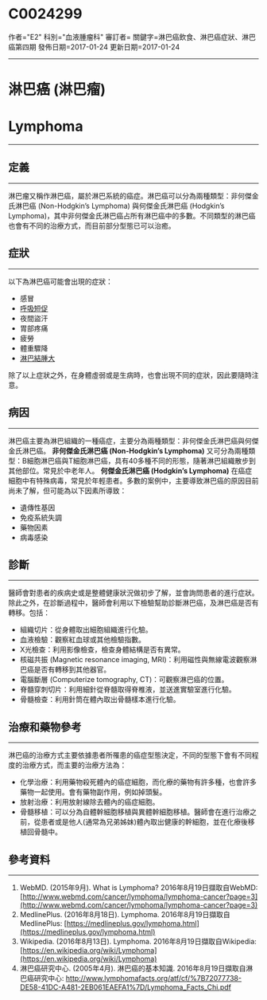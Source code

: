 # C0024299
作者="E2"
科別="血液腫瘤科"
審訂者=
關鍵字=淋巴癌飲食、淋巴癌症狀、淋巴癌第四期
發佈日期=2017-01-24
更新日期=2017-01-24

----------
# 淋巴癌 (淋巴瘤)
# Lymphoma
----------
## 定義
----------

淋巴瘤又稱作淋巴癌，屬於淋巴系統的癌症。淋巴癌可以分為兩種類型：非何傑金氏淋巴癌 (Non-Hodgkin’s Lymphoma) 與何傑金氏淋巴癌 (Hodgkin’s Lymphoma)，其中非何傑金氏淋巴癌占所有淋巴癌中的多數。不同類型的淋巴癌也會有不同的治療方式，而目前部分型態已可以治癒。 

## 症狀
----------

以下為淋巴癌可能會出現的症狀：

- 感冒
- [呼吸短促](C0013404X)
- 夜間盜汗
- 胃部疼痛
- 疲勞
- 體重驟降
- [淋巴結腫大](C0497156)

除了以上症狀之外，在身體虛弱或是生病時，也會出現不同的症狀，因此要隨時注意。

## 病因
----------

淋巴癌主要為淋巴組織的一種癌症，主要分為兩種類型：非何傑金氏淋巴癌與何傑金氏淋巴癌。
**非何傑金氏淋巴癌 (Non-Hodgkin’s Lymphoma)**
又可分為兩種類型：B細胞淋巴癌與T細胞淋巴癌，具有40多種不同的形態，隨著淋巴組織散步到其他部位。常見於中老年人。
**何傑金氏淋巴癌 (Hodgkin’s Lymphoma)**
在癌症細胞中有特殊病毒，常見於年輕患者。多數的案例中，主要導致淋巴癌的原因目前尚未了解，但可能為以下因素所導致：

- 遺傳性基因
- 免疫系統失調
- 藥物因素
- 病毒感染 
## 診斷
----------

醫師會對患者的疾病史或是整體健康狀況做初步了解，並會詢問患者的進行症狀。除此之外，在診斷過程中，醫師會利用以下檢驗幫助診斷淋巴癌，及淋巴癌是否有轉移。包括：

- 組織切片：從身體取出細胞組織進行化驗。
- 血液檢驗：觀察紅血球或其他檢驗指數。
- X光檢查：利用影像檢查，檢查身體結構是否有異常。
- 核磁共振 (Magnetic resonance imaging, MRI)：利用磁性與無線電波觀察淋巴癌是否有轉移到其他器官。
- 電腦斷層 (Computerize tomography, CT)：可觀察淋巴癌的位置。
- 脊髓穿刺切片：利用細針從脊髓取得脊椎液，並送進實驗室進行化驗。
- 骨髓檢查：利用針筒在體內取出骨髓樣本進行化驗。 
## 治療和藥物參考
----------

淋巴癌的治療方式主要依據患者所罹患的癌症型態決定，不同的型態下會有不同程度的治療方式，而主要的治療方法為：

- 化學治療：利用藥物殺死體內的癌症細胞，而化療的藥物有許多種，也會許多藥物一起使用。會有藥物副作用，例如掉頭髮。
- 放射治療：利用放射線除去體內的癌症細胞。
- 骨髓移植：可以分為自體幹細胞移植與異體幹細胞移植。醫師會在進行治療之前，從患者或是他人(通常為兄弟姊妹)體內取出健康的幹細胞，並在化療後移植回骨髓中。 
## 參考資料
----------
1. WebMD. (2015年9月). What is Lymphoma? 2016年8月19日擷取自WebMD:
  [http://www.webmd.com/cancer/lymphoma/lymphoma-cancer?page=3](http://www.webmd.com/cancer/lymphoma/lymphoma-cancer?page=3)
2. MedlinePlus. (2016年8月18日). Lymphoma. 2016年8月19日擷取自MedlinePlus:
  [https://medlineplus.gov/lymphoma.html](https://medlineplus.gov/lymphoma.html)
3. Wikipedia. (2016年8月13日). Lymphoma. 2016年8月19日擷取自Wikipedia:
  [https://en.wikipedia.org/wiki/Lymphoma](https://en.wikipedia.org/wiki/Lymphoma)
4. 淋巴癌研究中心. (2005年4月). 淋巴癌的基本知識. 2016年8月19日擷取自淋巴癌研究中心:
  http://www.lymphomafacts.org/atf/cf/%7B72077738-DE58-41DC-A481-2EB061EAEFA1%7D/Lymphoma_Facts_Chi.pdf

